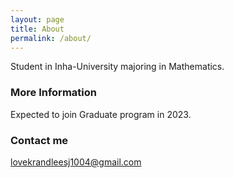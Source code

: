```yaml
---
layout: page
title: About
permalink: /about/
---
```


Student in Inha-University majoring in Mathematics.

### More Information

Expected to join Graduate program in 2023.

### Contact me

[lovekrandleesj1004@gmail.com](mailto:lovekrandleesj1004@gmail.com)
